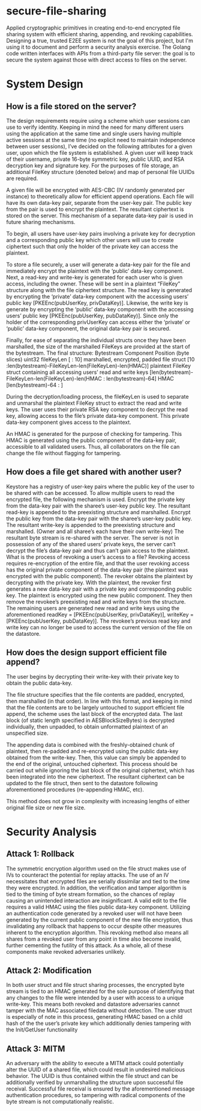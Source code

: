 # secure-file-sharing
Applied cryptographic primitives in creating end-to-end encrypted file sharing system with efficient sharing, appending, and revoking capabilities. Designing a true, trusted E2EE system is not the goal of this project, but I'm using it to document and perform a security analysis exercise. The Golang code written interfaces with APIs from a third-party file server: the goal is to secure the system against those with direct access to files on the server.

# System Design
## How is a file stored on the server?
The design requirements require using a scheme which user sessions can use to verify identity. Keeping in mind the need for many different users using the application at the same time and single users having multiple active sessions at the same time (no explicit need to maintain independence between user sessions), I’ve decided on the following attributes for a given user, upon which the file system is established. A given user will keep track of their username, private 16-byte symmetric key, public UUID, and RSA decryption key and signature key. For the purposes of file storage, an additional FileKey structure (denoted below) and map of personal file UUIDs are required.

A given file will be encrypted with AES-CBC (IV randomly generated per instance) to theoretically allow for efficient append operations. Each file will have its own data-key pair, separate from the user-key pair.  The public key from the pair is used to encrypt the plaintext. The resultant ciphertext is stored on the server. This mechanism of a separate data-key pair is used in future sharing mechanisms.

To begin, all users have user-key pairs involving a private key for decryption and a corresponding public key which other users will use to create ciphertext such that only the holder of the private key can access the plaintext.

To store a file securely, a user will generate a data-key pair for the file and immediately encrypt the plaintext with the ‘public’ data-key component. Next, a read-key and write-key is generated for each user who is given access, including the owner.  These will be sent in a plaintext “FileKey” structure along with the file ciphertext structure.
The read key is generated by encrypting the ‘private’ data-key component with the accessing users’ public key [PKEEnc(pubUserKey, privDataKey)]. Likewise, the write key is generate by encrypting the ‘public’ data-key component with the accessing users’ public key [PKEEnc(pubUserKey, pubDataKey)]. Since only the holder of the corresponding privUserKey can access either the ‘private’ or ‘public’ data-key component, the original data-key pair is secured.

Finally, for ease of separating the individual structs once they have been marshalled, the size of the marshalled FileKeys are provided at the start of the bytestream.
The final structure:
Bytestream Component
Position (byte slices)
uint32 fileKeyLen
[ : 10]
marshalled, encrypted, padded file struct
[10 :len(bytestream)-FileKeyLen-len(FileKeyLen)-len(HMAC)]
plaintext FileKey struct containing all accessing users’ read and write keys
[len(bytestream)-FileKeyLen-len(FileKeyLen)-len(HMAC : len(bytestream)-64]
HMAC
[len(bytestream)-64 : ]

During the decryption/loading process, the fileKeyLen is used to separate and unmarshal the plaintext FileKey struct to extract the read and write keys. The user uses their private RSA key component to decrypt the read key, allowing access to the file’s private data-key component. This private data-key component gives access to the plaintext.

An HMAC is generated for the purpose of checking for tampering. This HMAC is generated using the public component of the data-key pair, accessible to all validated users. Thus, all collaborators on the file can change the file without flagging for tampering.

## How does a file get shared with another user?

Keystore has a registry of user-key pairs where the public key of the user to be shared with can be accessed. To allow multiple users to read the encrypted file, the following mechanism is used.
Encrypt the private key from the data-key pair with the sharee’s user-key public key. The resultant read-key is appended to the preexisting structure and marshalled.
Encrypt the public key from the data-key pair with the sharee’s user-key public key. The resultant write-key is appended to the preexisting structure and marshalled. (Owner and all sharee’s each have their own write-key) 
The resultant byte stream is re-shared with the server. 
The server is not in possession of any of the shared users’ private keys, the server can’t decrypt the file’s data-key pair and thus can’t gain access to the plaintext.
What is the process of revoking a user’s access to a file?
Revoking access requires re-encryption of the entire file, and that the user revoking access has the original private component of the data-key pair (the plaintext was encrypted with the public component). The revoker obtains the plaintext by decrypting with the private key.
With the plaintext, the revoker first generates a new data-key pair with a private key and corresponding public key. The plaintext is encrypted using the new public component. They then remove the revokee’s preexisting read and write keys from the structure. The remaining users are generated new read and write keys using the aforementioned readKey = [PKEEnc(pubUserKey, privDataKey)], writeKey = [PKEEnc(pubUserKey, pubDataKey)]. The revokee’s previous read key and write key can no longer be used to access the current version of the file on the datastore.

## How does the design support efficient file append?

The user begins by decrypting their write-key with their private key to obtain the public data-key. 

The file structure specifies that the file contents are padded, encrypted, then marshalled (in that order). In line with this format, and keeping in mind that the file contents are to be largely untouched to support efficient file append, the scheme uses the last block of the encrypted data. The last block (of static length specified in AESBlockSizeBytes) is decrypted individually, then unpadded, to obtain unformatted plaintext of an unspecified size.

The appending data is combined with the freshly-obtained chunk of plaintext, then re-padded and re-encrypted using the public data-key obtained from the write-key. Then, this value can simply be appended to the end of the original, untouched ciphertext. This process should be carried out while ignoring the last block of the original ciphertext, which has been integrated into the new ciphertext. The resultant ciphertext can be updated to the file struct, then sent to the datastore following aforementioned procedures (re-appending HMAC, etc). 

This method does not grow in complexity with increasing lengths of either original file size or new file size. 

# Security Analysis
## Attack 1: Rollback
The symmetric encryption algorithm used on the file struct makes use of IVs to counteract the potential for replay attacks. The use of an IV necessitates that encrypted files are serially dissimilar and tied to the time they were encrypted. In addition, the verification and tamper algorithm is tied to the timing of byte stream formation, so the chances of replay causing an unintended interaction are insignificant. 
A valid edit to the file requires a valid HMAC using the files public data-key component. Utilizing an authentication code generated by a revoked user will not have been generated by the current public component of the new file encryption, thus invalidating any rollback that happens to occur despite other measures inherent to the encryption algorithm. This revoking method also means all shares from a revoked user from any point in time also become invalid, further cementing the futility of this attack. As a whole, all of these components make revoked adversaries unlikely.
## Attack 2: Modification
In both user struct and file struct sharing processes, the encrypted byte stream is tied to an HMAC generated for the sole purpose of identifying that any changes to the file were intended by a user with access to a unique write-key. This means both revoked and datastore adversaries cannot tamper with the MAC associated filedata without detection. The user struct is especially of note in this process, generating HMAC based on a child hash of the the user’s private key which additionally denies tampering with the Init/GetUser functionality
## Attack 3: MITM 
An adversary with the ability to execute a MITM attack could potentially alter the UUID of a shared file, which could result in undesired malicious behavior. The UUID is thus contained within the file struct and can be additionally verified by unmarshalling the structure upon successful file receival. Successful file receival is ensured by the aforementioned message authentication procedures, so tampering with radical components of the byte stream is not computationally realistic.
